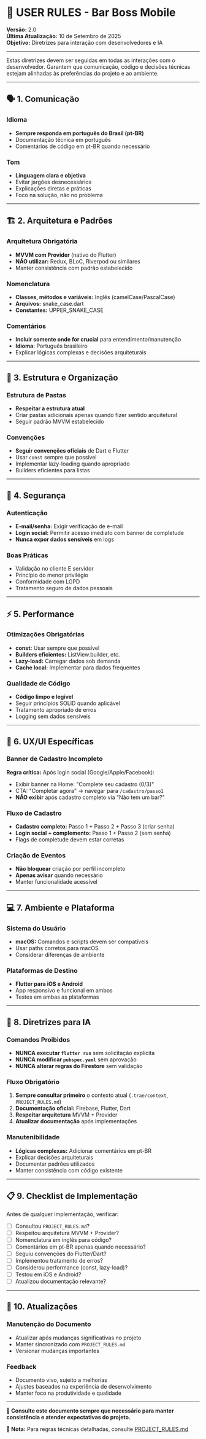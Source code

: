 # 👤 USER RULES - Bar Boss Mobile

**Versão:** 2.0  
**Última Atualização:** 10 de Setembro de 2025  
**Objetivo:** Diretrizes para interação com desenvolvedores e IA

---

Estas diretrizes devem ser seguidas em todas as interações com o desenvolvedor. Garantem que comunicação, código e decisões técnicas estejam alinhadas às preferências do projeto e ao ambiente.

---

## 🗣️ 1. Comunicação

### Idioma
- **Sempre responda em português do Brasil (pt-BR)**
- Documentação técnica em português
- Comentários de código em pt-BR quando necessário

### Tom
- **Linguagem clara e objetiva**
- Evitar jargões desnecessários
- Explicações diretas e práticas
- Foco na solução, não no problema

---

## 🏗️ 2. Arquitetura e Padrões

### Arquitetura Obrigatória
- **MVVM com Provider** (nativo do Flutter)
- **NÃO utilizar:** Redux, BLoC, Riverpod ou similares
- Manter consistência com padrão estabelecido

### Nomenclatura
- **Classes, métodos e variáveis:** Inglês (camelCase/PascalCase)
- **Arquivos:** snake_case.dart
- **Constantes:** UPPER_SNAKE_CASE

### Comentários
- **Incluir somente onde for crucial** para entendimento/manutenção
- **Idioma:** Português brasileiro
- Explicar lógicas complexas e decisões arquiteturais

---

## 📁 3. Estrutura e Organização

### Estrutura de Pastas
- **Respeitar a estrutura atual**
- Criar pastas adicionais apenas quando fizer sentido arquitetural
- Seguir padrão MVVM estabelecido

### Convenções
- **Seguir convenções oficiais** de Dart e Flutter
- Usar `const` sempre que possível
- Implementar lazy-loading quando apropriado
- Builders eficientes para listas

---

## 🔐 4. Segurança

### Autenticação
- **E-mail/senha:** Exigir verificação de e-mail
- **Login social:** Permitir acesso imediato com banner de completude
- **Nunca expor dados sensíveis** em logs

### Boas Práticas
- Validação no cliente E servidor
- Princípio do menor privilégio
- Conformidade com LGPD
- Tratamento seguro de dados pessoais

---

## ⚡ 5. Performance

### Otimizações Obrigatórias
- **const:** Usar sempre que possível
- **Builders eficientes:** ListView.builder, etc.
- **Lazy-load:** Carregar dados sob demanda
- **Cache local:** Implementar para dados frequentes

### Qualidade de Código
- **Código limpo e legível**
- Seguir princípios SOLID quando aplicável
- Tratamento apropriado de erros
- Logging sem dados sensíveis

---

## 🎨 6. UX/UI Específicas

### Banner de Cadastro Incompleto
**Regra crítica:** Após login social (Google/Apple/Facebook):
- Exibir banner na Home: "Complete seu cadastro (0/3)"
- CTA: "Completar agora" → navegar para `/cadastro/passo1`
- **NÃO exibir** após cadastro completo via "Não tem um bar?"

### Fluxo de Cadastro
- **Cadastro completo:** Passo 1 + Passo 2 + Passo 3 (criar senha)
- **Login social + complemento:** Passo 1 + Passo 2 (sem senha)
- Flags de completude devem estar corretas

### Criação de Eventos
- **Não bloquear** criação por perfil incompleto
- **Apenas avisar** quando necessário
- Manter funcionalidade acessível

---

## 💻 7. Ambiente e Plataforma

### Sistema do Usuário
- **macOS:** Comandos e scripts devem ser compatíveis
- Usar paths corretos para macOS
- Considerar diferenças de ambiente

### Plataformas de Destino
- **Flutter para iOS e Android**
- App responsivo e funcional em ambos
- Testes em ambas as plataformas

---

## 🤖 8. Diretrizes para IA

### Comandos Proibidos
- **NUNCA executar `flutter run`** sem solicitação explícita
- **NUNCA modificar `pubspec.yaml`** sem aprovação
- **NUNCA alterar regras do Firestore** sem validação

### Fluxo Obrigatório
1. **Sempre consultar primeiro** o contexto atual (`.trae/context`, `PROJECT_RULES.md`)
2. **Documentação oficial:** Firebase, Flutter, Dart
3. **Respeitar arquitetura** MVVM + Provider
4. **Atualizar documentação** após implementações

### Manutenibilidade
- **Lógicas complexas:** Adicionar comentários em pt-BR
- Explicar decisões arquiteturais
- Documentar padrões utilizados
- Manter consistência com código existente

---

## 📋 9. Checklist de Implementação

Antes de qualquer implementação, verificar:

- [ ] Consultou `PROJECT_RULES.md`?
- [ ] Respeitou arquitetura MVVM + Provider?
- [ ] Nomenclatura em inglês para código?
- [ ] Comentários em pt-BR apenas quando necessário?
- [ ] Seguiu convenções do Flutter/Dart?
- [ ] Implementou tratamento de erros?
- [ ] Considerou performance (const, lazy-load)?
- [ ] Testou em iOS e Android?
- [ ] Atualizou documentação relevante?

---

## 🔄 10. Atualizações

### Manutenção do Documento
- Atualizar após mudanças significativas no projeto
- Manter sincronizado com `PROJECT_RULES.md`
- Versionar mudanças importantes

### Feedback
- Documento vivo, sujeito a melhorias
- Ajustes baseados na experiência de desenvolvimento
- Manter foco na produtividade e qualidade

---

**🔁 Consulte este documento sempre que necessário para manter consistência e atender expectativas do projeto.**

**📝 Nota:** Para regras técnicas detalhadas, consulte [PROJECT_RULES.md](./PROJECT_RULES.md)
